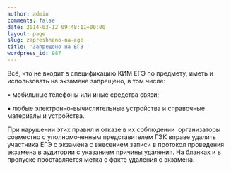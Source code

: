 ```yaml
---
author: admin
comments: false
date: 2014-03-12 09:48:11+00:00
layout: page
slug: zapreshheno-na-ege
title: 'Запрещено на ЕГЭ '
wordpress_id: 987
---
```


Всё, что не входит в спецификацию КИМ ЕГЭ по предмету, иметь и использовать на экзамене запрещено, в том числе:


• мобильные телефоны или иные средства связи;




• любые электронно-вычислительные устройства и справочные материалы и устройства.







При нарушении этих правил и отказе в их соблюдении  организаторы совместно с уполномоченным представителем ГЭК вправе удалить участника ЕГЭ с экзамена с внесением записи в протокол проведения экзамена в аудитории с указанием причины удаления. На бланках и в пропуске проставляется метка о факте удаления с экзамена.
